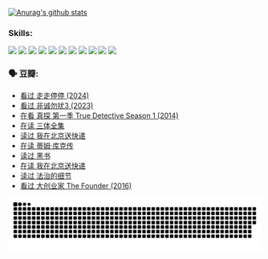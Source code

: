 
[![Anurag's github stats](https://github-readme-stats.vercel.app/api?username=w940853815)](https://github.com/anuraghazra/github-readme-stats)

### Skills:

<code><img height="32" src="https://cdn.jsdelivr.net/npm/simple-icons@v5/icons/python.svg"></code>
<code><img height="32" src="https://cdn.jsdelivr.net/npm/simple-icons@v5/icons/javascript.svg"></code>
<code><img height="32" src="https://cdn.jsdelivr.net/npm/simple-icons@v5/icons/django.svg"></code>
<code><img height="32" src="https://cdn.jsdelivr.net/npm/simple-icons@v5/icons/flask.svg"></code>
<code><img height="32" src="https://cdn.jsdelivr.net/npm/simple-icons@v5/icons/vuetify.svg"></code>
<code><img height="32" src="https://cdn.jsdelivr.net/npm/simple-icons@v5/icons/git.svg"></code>
<code><img height="32" src="https://cdn.jsdelivr.net/npm/simple-icons@v5/icons/docker.svg"></code>
<code><img height="32" src="https://cdn.jsdelivr.net/npm/simple-icons@v5/icons/postgresql.svg"></code>
<code><img height="32" src="https://cdn.jsdelivr.net/npm/simple-icons@v5/icons/elasticsearch.svg"></code>
<code><img height="32" src="https://cdn.jsdelivr.net/npm/simple-icons@v5/icons/macos.svg"></code>
<code><img height="32" src="https://cdn.jsdelivr.net/npm/simple-icons@v5/icons/linux.svg"></code>

### 🗣 豆瓣:

<!-- DOUBAN-ACTIVITIES:START -->
- [看过 走走停停‎ (2024)](https://www.douban.com/people/136069238/status/4684430230/?_i=24249718)
- [看过 非诚勿扰3‎ (2023)](https://www.douban.com/people/136069238/status/4676324100/?_i=24249718)
- [在看 真探 第一季 True Detective Season 1‎ (2014)](https://www.douban.com/people/136069238/status/4673382852/?_i=24249718)
- [在读 三体全集](https://www.douban.com/people/136069238/status/4672842521/?_i=24249718)
- [读过 我在北京送快递](https://www.douban.com/people/136069238/status/4672842036/?_i=24249718)
- [在读 蒂姆·库克传](https://www.douban.com/people/136069238/status/4663517053/?_i=24249718)
- [读过 黑书](https://www.douban.com/people/136069238/status/4663516022/?_i=24249718)
- [在读 我在北京送快递](https://www.douban.com/people/136069238/status/4658098365/?_i=24249718)
- [读过 法治的细节](https://www.douban.com/people/136069238/status/4657347558/?_i=24249718)
- [看过 大创业家 The Founder‎ (2016)](https://www.douban.com/people/136069238/status/4649667693/?_i=24249718)
<!-- DOUBAN-ACTIVITIES:END -->


![Snake animation](https://raw.githubusercontent.com/w940853815/w940853815/output/github-contribution-grid-snake.svg)

<!--
**w940853815/w940853815** is a ✨ _special_ ✨ repository because its `README.md` (this file) appears on your GitHub profile.

Here are some ideas to get you started:

- 🔭 I’m currently working on ...
- 🌱 I’m currently learning ...
- 👯 I’m looking to collaborate on ...
- 🤔 I’m looking for help with ...
- 💬 Ask me about ...
- 📫 How to reach me: ...
- 😄 Pronouns: ...
- ⚡ Fun fact: ...
-->
